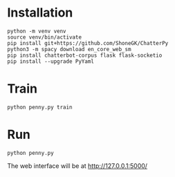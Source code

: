 # Installation


```
python -m venv venv
source venv/bin/activate
pip install git+https://github.com/ShoneGK/ChatterPy
python3 -m spacy download en_core_web_sm
pip install chatterbot-corpus flask flask-socketio
pip install --upgrade PyYaml
```


# Train

```
python penny.py train
```


# Run

```
python penny.py
```

The web interface will be at http://127.0.0.1:5000/

